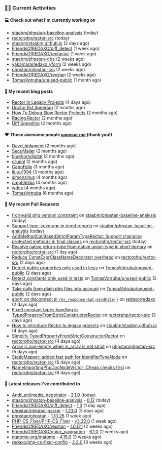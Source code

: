 ### 👨‍💻 Current Activities


#### 💻 Check out what I'm currently working on

- [staabm/phpstan-baseline-analysis](https://github.com/staabm/phpstan-baseline-analysis) (today)
- [rectorphp/rector-src](https://github.com/rectorphp/rector-src) (today)
- [staabm/staabm.github.io](https://github.com/staabm/staabm.github.io) (2 days ago)
- [FriendsOfREDAXO/diff_detect](https://github.com/FriendsOfREDAXO/diff_detect) (1 week ago)
- [FriendsOfREDAXO/rexfactor](https://github.com/FriendsOfREDAXO/rexfactor) (1 week ago)
- [staabm/phpstan-dba](https://github.com/staabm/phpstan-dba) (2 weeks ago)
- [yakamara/redaxo_yform](https://github.com/yakamara/redaxo_yform) (2 weeks ago)
- [phpstan/phpstan-src](https://github.com/phpstan/phpstan-src) (2 weeks ago)
- [FriendsOfREDAXO/rexstan](https://github.com/FriendsOfREDAXO/rexstan) (2 weeks ago)
- [TomasVotruba/unused-public](https://github.com/TomasVotruba/unused-public) (1 month ago)


#### 📜 My recent blog posts

- [Rector In Legacy Projects](https://staabm.github.io/2023/07/23/rector-in-legacy-projects.html) (4 days ago)
- [Doctor Rst Speedup](https://staabm.github.io/2023/05/18/doctor-rst-speedup.html) (2 months ago)
- [How To Debug Slow Rector Projects](https://staabm.github.io/2023/05/10/how-to-debug-slow-rector-projects.html) (2 months ago)
- [Racing Rector](https://staabm.github.io/2023/05/06/racing-rector.html) (2 months ago)
- [Diff Speeding](https://staabm.github.io/2023/05/01/diff-speeding.html) (2 months ago)


#### ❤️ These awesome people [sponsor me](https://github.com/sponsors/staabm) (thank you!)

- [DaveLiddament](https://github.com/DaveLiddament) (2 months ago)
- [SecuMailer](https://github.com/SecuMailer) (2 months ago)
- [bluehorndigital](https://github.com/bluehorndigital) (2 months ago)
- [drupol](https://github.com/drupol) (2 months ago)
- [CapnFelix](https://github.com/CapnFelix) (3 months ago)
- [iluuu1994](https://github.com/iluuu1994) (3 months ago)
- [simonsinus](https://github.com/simonsinus) (4 months ago)
- [omphteliba](https://github.com/omphteliba) (4 months ago)
- [wdes](https://github.com/wdes) (4 months ago)
- [TomasVotruba](https://github.com/TomasVotruba) (6 months ago)


#### 🔨 My recent Pull Requests

- [fix invalid php version constraint](https://github.com/staabm/phpstan-baseline-analysis/pull/125) on [staabm/phpstan-baseline-analysis](https://github.com/staabm/phpstan-baseline-analysis) (today)
- [Support type-coverage in trend reports](https://github.com/staabm/phpstan-baseline-analysis/pull/123) on [staabm/phpstan-baseline-analysis](https://github.com/staabm/phpstan-baseline-analysis) (today)
- [AddMethodCallBasedStrictParamTypeRector: Support changing protected methods in final classes](https://github.com/rectorphp/rector-src/pull/4611) on [rectorphp/rector-src](https://github.com/rectorphp/rector-src) (today)
- [Resolve native return-type from native union-type in short ternary](https://github.com/rectorphp/rector-src/pull/4606) on [rectorphp/rector-src](https://github.com/rectorphp/rector-src) (1 day ago)
- [Reduce ConstExprClassNameDecorator overhead](https://github.com/rectorphp/rector-src/pull/4603) on [rectorphp/rector-src](https://github.com/rectorphp/rector-src) (2 days ago)
- [Detect public properties only used in tests](https://github.com/TomasVotruba/unused-public/pull/81) on [TomasVotruba/unused-public](https://github.com/TomasVotruba/unused-public) (2 days ago)
- [Detect constants only used in tests](https://github.com/TomasVotruba/unused-public/pull/80) on [TomasVotruba/unused-public](https://github.com/TomasVotruba/unused-public) (2 days ago)
- [Take calls from plain php files into account](https://github.com/TomasVotruba/unused-public/pull/79) on [TomasVotruba/unused-public](https://github.com/TomasVotruba/unused-public) (2 days ago)
- [abort on disconnect in `rex_response-&gt;sendFile()`](https://github.com/redaxo/redaxo/pull/5749) on [redaxo/redaxo](https://github.com/redaxo/redaxo) (2 days ago)
- [Fixed constant types handling in TypedPropertyFromStrictConstructorRector](https://github.com/rectorphp/rector-src/pull/4588) on [rectorphp/rector-src](https://github.com/rectorphp/rector-src) (3 days ago)
- [How to introduce Rector to legacy projects](https://github.com/staabm/staabm.github.io/pull/87) on [staabm/staabm.github.io](https://github.com/staabm/staabm.github.io) (4 days ago)
- [Simplify TypedPropertyFromStrictConstructorRector](https://github.com/rectorphp/rector-src/pull/4587) on [rectorphp/rector-src](https://github.com/rectorphp/rector-src) (4 days ago)
- [Array is non-empty when in_array is not strict](https://github.com/phpstan/phpstan-src/pull/2539) on [phpstan/phpstan-src](https://github.com/phpstan/phpstan-src) (5 days ago)
- [StaticMapper: added fast path for IdentifierTypeNode](https://github.com/rectorphp/rector-src/pull/4565) on [rectorphp/rector-src](https://github.com/rectorphp/rector-src) (6 days ago)
- [NameImportingPhpDocNodeVisitor: Cheap checks first](https://github.com/rectorphp/rector-src/pull/4563) on [rectorphp/rector-src](https://github.com/rectorphp/rector-src) (6 days ago)


#### 🔭 Latest releases I've contributed to

- [AndiLeni/media_negotiator](https://github.com/AndiLeni/media_negotiator) - [2.1.0](https://github.com/AndiLeni/media_negotiator/releases/tag/2.1.0) (today)
- [staabm/phpstan-baseline-analysis](https://github.com/staabm/phpstan-baseline-analysis) - [0.12](https://github.com/staabm/phpstan-baseline-analysis/releases/tag/0.12) (today)
- [FriendsOfREDAXO/diff_detect](https://github.com/FriendsOfREDAXO/diff_detect) - [1.3](https://github.com/FriendsOfREDAXO/diff_detect/releases/tag/1.3) (1 day ago)
- [phpstan/phpdoc-parser](https://github.com/phpstan/phpdoc-parser) - [1.23.0](https://github.com/phpstan/phpdoc-parser/releases/tag/1.23.0) (3 days ago)
- [phpstan/phpstan](https://github.com/phpstan/phpstan) - [1.10.26](https://github.com/phpstan/phpstan/releases/tag/1.10.26) (1 week ago)
- [PHP-CS-Fixer/PHP-CS-Fixer](https://github.com/PHP-CS-Fixer/PHP-CS-Fixer) - [v3.22.0](https://github.com/PHP-CS-Fixer/PHP-CS-Fixer/releases/tag/v3.22.0) (1 week ago)
- [FriendsOfREDAXO/rexstan](https://github.com/FriendsOfREDAXO/rexstan) - [1.0.121](https://github.com/FriendsOfREDAXO/rexstan/releases/tag/1.0.121) (2 weeks ago)
- [FriendsOfREDAXO/quick_navigation](https://github.com/FriendsOfREDAXO/quick_navigation) - [6.1.0](https://github.com/FriendsOfREDAXO/quick_navigation/releases/tag/6.1.0) (2 weeks ago)
- [matomo-org/matomo](https://github.com/matomo-org/matomo) - [4.15.0](https://github.com/matomo-org/matomo/releases/tag/4.15.0) (3 weeks ago)
- [redaxo/php-cs-fixer-config](https://github.com/redaxo/php-cs-fixer-config) - [2.2.0](https://github.com/redaxo/php-cs-fixer-config/releases/tag/2.2.0) (3 weeks ago)

